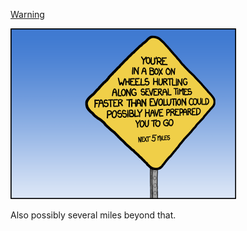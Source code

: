 [Warning](https://xkcd.com/1075)

![Warning](./random_comic.png)

Also possibly several miles beyond that.

